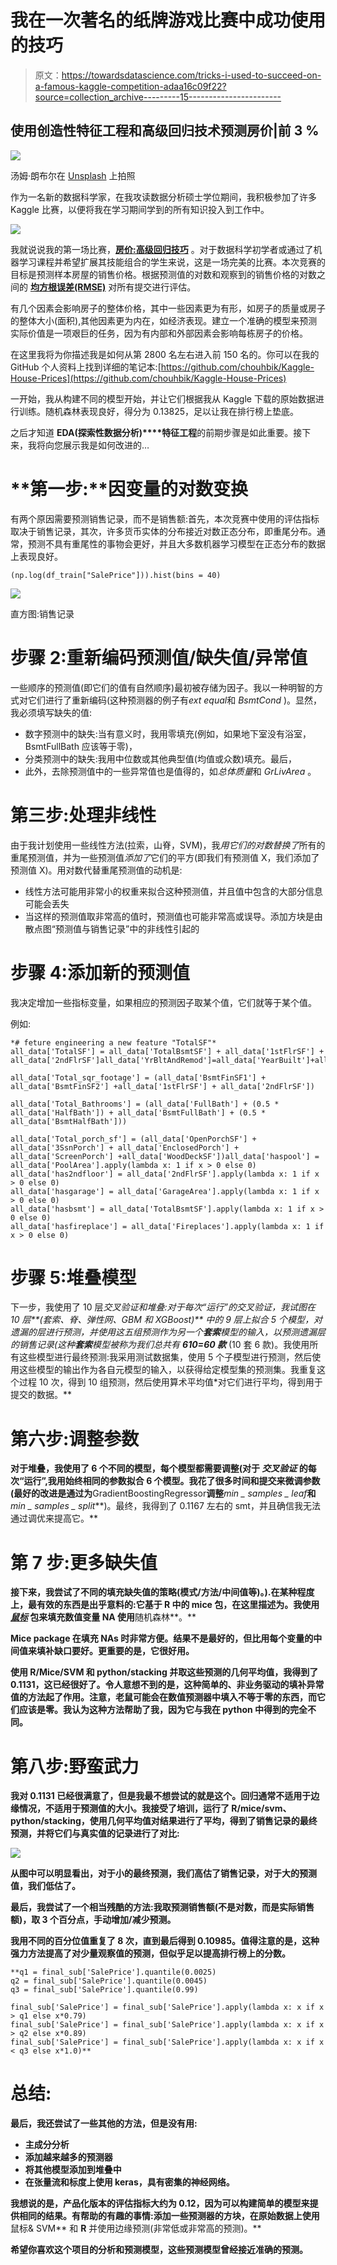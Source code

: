 # 我在一次著名的纸牌游戏比赛中成功使用的技巧

> 原文：<https://towardsdatascience.com/tricks-i-used-to-succeed-on-a-famous-kaggle-competition-adaa16c09f22?source=collection_archive---------15----------------------->

## 使用创造性特征工程和高级回归技术预测房价|前 3 %

![](img/56852d10cf8a50964ca6782d6bba675f.png)

汤姆·朗布尔在 [Unsplash](https://unsplash.com?utm_source=medium&utm_medium=referral) 上拍照

作为一名新的数据科学家，在我攻读数据分析硕士学位期间，我积极参加了许多 Kaggle 比赛，以便将我在学习期间学到的所有知识投入到工作中。

![](img/3733cde4eec3b81a11ebac2dabaf7680.png)

我就说说我的第一场比赛，[**房价:高级回归技巧**](https://www.kaggle.com/c/house-prices-advanced-regression-techniques) 。对于数据科学初学者或通过了机器学习课程并希望扩展其技能组合的学生来说，这是一场完美的比赛。本次竞赛的目标是预测样本房屋的销售价格。根据预测值的对数和观察到的销售价格的对数之间的 [**均方根误差(RMSE)**](https://en.wikipedia.org/wiki/Root-mean-square_deviation) 对所有提交进行评估。

有几个因素会影响房子的整体价格，其中一些因素更为有形，如房子的质量或房子的整体大小(面积),其他因素更为内在，如经济表现。建立一个准确的模型来预测实际价值是一项艰巨的任务，因为有内部和外部因素会影响每栋房子的价格。

在这里我将为你描述我是如何从第 2800 名左右进入前 150 名的。你可以在我的 GitHub 个人资料上找到详细的笔记本:[https://github.com/chouhbik/Kaggle-House-Prices](https://github.com/chouhbik/Kaggle-House-Prices)

一开始，我从构建不同的模型开始，并让它们根据我从 Kaggle 下载的原始数据进行训练。随机森林表现良好，得分为 0.13825，足以让我在排行榜上垫底。

之后才知道 **EDA(探索性数据分析)****特征工程**的前期步骤是如此重要。接下来，我将向您展示我是如何改进的…

# **第一步:**因变量的对数变换

有两个原因需要预测销售记录，而不是销售额:首先，本次竞赛中使用的评估指标取决于销售记录，其次，许多货币实体的分布接近对数正态分布，即重尾分布。通常，预测不具有重尾性的事物会更好，并且大多数机器学习模型在正态分布的数据上表现良好。

```
(np.log(df_train["SalePrice"])).hist(bins = 40)
```

![](img/2667c8f14d971b17e8400bdc507f5bc7.png)

直方图:销售记录

# **步骤 2:重新编码预测值/缺失值/异常值**

一些顺序的预测值(即它们的值有自然顺序)最初被存储为因子。我以一种明智的方式对它们进行了重新编码(这种预测器的例子有*ext equal*和 *BsmtCond* )。显然，我必须填写缺失的值:

*   数字预测中的缺失:当有意义时，我用零填充(例如，如果地下室没有浴室，BsmtFullBath 应该等于零)，
*   分类预测中的缺失:我用中位数或其他典型值(均值或众数)填充。最后，
*   此外，去除预测值中的一些异常值也是值得的，如*总体质量*和 *GrLivArea* 。

# **第三步:处理非线性**

由于我计划使用一些线性方法(拉索，山脊，SVM)，我*用它们的对数替换了*所有的重尾预测值，并为一些预测值*添加了*它们的平方(即我们有预测值 X，我们添加了预测值 X)。用对数代替重尾预测值的动机是:

*   线性方法可能用非常小的权重来拟合这种预测值，并且值中包含的大部分信息可能会丢失
*   当这样的预测值取非常高的值时，预测值也可能非常高或误导。添加方块是由散点图“预测值与销售记录”中的非线性引起的

# **步骤 4:添加新的预测值**

我决定增加一些指标变量，如果相应的预测因子取某个值，它们就等于某个值。

例如:

```
*# feture engineering a new feature "TotalSF"*
all_data['TotalSF'] = all_data['TotalBsmtSF'] + all_data['1stFlrSF'] + all_data['2ndFlrSF']all_data['YrBltAndRemod']=all_data['YearBuilt']+all_data['YearRemodAdd']

all_data['Total_sqr_footage'] = (all_data['BsmtFinSF1'] + all_data['BsmtFinSF2'] +all_data['1stFlrSF'] + all_data['2ndFlrSF'])

all_data['Total_Bathrooms'] = (all_data['FullBath'] + (0.5 * all_data['HalfBath']) + all_data['BsmtFullBath'] + (0.5 * all_data['BsmtHalfBath']))

all_data['Total_porch_sf'] = (all_data['OpenPorchSF'] +                         all_data['3SsnPorch'] + all_data['EnclosedPorch'] + all_data['ScreenPorch'] +all_data['WoodDeckSF'])all_data['haspool'] = all_data['PoolArea'].apply(lambda x: 1 if x > 0 else 0)
all_data['has2ndfloor'] = all_data['2ndFlrSF'].apply(lambda x: 1 if x > 0 else 0)
all_data['hasgarage'] = all_data['GarageArea'].apply(lambda x: 1 if x > 0 else 0)
all_data['hasbsmt'] = all_data['TotalBsmtSF'].apply(lambda x: 1 if x > 0 else 0)
all_data['hasfireplace'] = all_data['Fireplaces'].apply(lambda x: 1 if x > 0 else 0)
```

# **步骤 5:堆叠模型**

下一步，我使用了 10 层*交叉验证和堆叠:对于每次“运行”的交叉验证，我试图在 10 层**(套索、脊、弹性网、GBM 和 XGBoost)** 中的 9 层上拟合 5 个模型，对遗漏的层进行预测，并使用这五组预测作为另一个**套索**模型的输入，以预测遗漏层的销售记录(这种**套索**模型被称为我们总共有 ***6*10=60 款*** (10 套 6 款)。我使用所有这些模型进行最终预测:我采用测试数据集，使用 5 个子模型进行预测，然后使用这些模型的输出作为各自元模型的输入，以获得给定模型集的预测集。我重复这个过程 10 次，得到 10 组预测，然后使用算术平均值*对它们进行平均，得到用于提交的数据。**

# ****第六步:调整参数****

**对于堆叠，我使用了 6 个不同的模型，每个模型都需要调整(对于 ***交叉验证*** 的每次“运行”,我用始终相同的参数拟合 6 个模型。我花了很多时间和提交来微调参数(最好的改进是通过为**GradientBoostingRegressor**调整***min _ samples _ leaf***和***min _ samples _ split***)。最终，我得到了 0.1167 左右的 smt，并且确信我无法通过调优来提高它。**

# ****第 7 步:更多缺失值****

**接下来，我尝试了不同的填充缺失值的策略(模式/方法/中间值等)。).在某种程度上，最有效的东西是出乎意料的:它基于 R 中的 mice 包，在这里描述为。我使用 [***鼠标***](https://cran.r-project.org/web/packages/mice/mice.pdf) 包来填充数值变量 NA 使用**随机森林**。**

****Mice** package 在填充 NAs 时非常方便。结果不是最好的，但比用每个变量的中间值来填补缺口要好。更重要的是，它很好用。**

**使用 **R/Mice/SVM** 和 **python/stacking** 并取这些预测的几何平均值，我得到了 0.1131，这已经很好了。令人意想不到的是，这种简单的、非业务驱动的填补异常值的方法起了作用。注意，**老鼠**可能会在数值预测器中填入不等于零的东西，而它们应该是零。我认为这种方法帮助了我，因为它与我在 python 中得到的完全不同。**

# ****第八步:野蛮武力****

**我对 0.1131 已经很满意了，但是我最不想尝试的就是这个。回归通常不适用于边缘情况，不适用于预测值的大小。我接受了培训，运行了 R/mice/svm、python/stacking，使用几何平均值对结果进行了平均，得到了销售记录的最终预测，并将它们与真实值的记录进行了对比:**

**![](img/ab6ad1d05e01bfe4ec479711ff46db12.png)**

**从图中可以明显看出，对于小的最终预测，我们高估了销售记录，对于大的预测值，我们低估了。**

**最后，我尝试了一个相当残酷的方法:我取预测销售额(不是对数，而是实际销售额)，取 3 个百分点，手动增加/减少预测。**

**我用不同的百分位值重复了 8 次，直到最后得到 0.10985。值得注意的是，这种强力方法提高了对少量观察值的预测，但似乎足以提高排行榜上的分数。**

```
**q1 = final_sub['SalePrice'].quantile(0.0025)
q2 = final_sub['SalePrice'].quantile(0.0045)
q3 = final_sub['SalePrice'].quantile(0.99)

final_sub['SalePrice'] = final_sub['SalePrice'].apply(lambda x: x if x > q1 else x*0.79)
final_sub['SalePrice'] = final_sub['SalePrice'].apply(lambda x: x if x > q2 else x*0.89)
final_sub['SalePrice'] = final_sub['SalePrice'].apply(lambda x: x if x < q3 else x*1.0)**
```

# ****总结:****

**最后，我还尝试了一些其他的方法，但是没有用:**

*   **主成分分析**
*   **添加越来越多的预测器**
*   **将其他模型添加到堆叠中**
*   **在张量流和标度上使用 keras，具有密集的神经网络。**

**我想说的是，产品化版本的评估指标大约为 0.12，因为可以构建简单的模型来提供相同的结果。有帮助的有趣的事情:添加一些预测器的方块，在原始数据上使用**鼠标& SVM** 和 **R** 并使用边缘预测(非常低或非常高的预测)。**

**希望你喜欢这个项目的分析和预测模型，这些预测模型曾经接近准确的预测。**